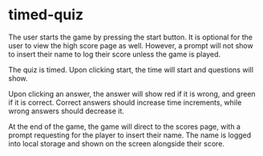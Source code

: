 # timed-quiz

The user starts the game by pressing the start button. It is optional for the user to view the high score page as well.
However, a prompt will not show to insert their name to log their score unless the game is played. 
<!-- completed -->

The quiz is timed. Upon clicking start, the time will start and questions will show.
<!-- still working on researching the best way to have a timer work, more questions are being created -->

Upon clicking an answer, the answer will show red if it is wrong, and green if it is correct. Correct answers should
increase time increments, while wrong answers should decrease it.
<!-- answer colors are working, however I am still working on creating a timer -->

At the end of the game, the game will direct to the scores page, with a prompt requesting for the player to insert their name. The name is logged into local storage and shown on the screen alongside their score.
<!-- redirecting works, storing the name is working, however, I need to put it on the screen with the time/score -->